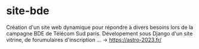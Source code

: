 # site-bde

Création d'un site web dynamique pour répondre à divers besoins lors de la campagne BDE de Télécom Sud paris.
Dévelopement sous Django d'un site vitrine, de forumulaires d'inscription ... 
-> https://astro-2023.fr/

